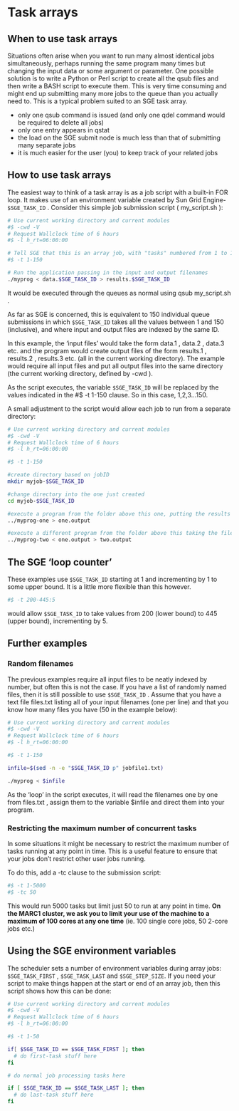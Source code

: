 # Task arrays

## When to use task arrays

Situations often arise when you want to run many almost identical jobs simultaneously, perhaps running the same program many times but changing the input data or some argument or parameter. One possible solution is to write a Python or Perl script to create all the qsub files and then write a BASH script to execute them. This is very time consuming and might end up submitting many more jobs to the queue than you actually need to. This is a typical problem suited to an SGE task array.

- only one qsub command is issued (and only one qdel command would be required to delete all jobs)
- only one entry appears in qstat
- the load on the SGE submit node is much less than that of submitting many separate jobs
- it is much easier for the user (you) to keep track of your related jobs

## How to use task arrays

The easiest way to think of a task array is as a job script with a built-in FOR loop. It makes use of an environment variable created by Sun Grid Engine- `$SGE_TASK_ID` . Consider this simple job submission script ( my_script.sh ):

```bash
# Use current working directory and current modules
#$ -cwd -V
# Request Wallclock time of 6 hours
#$ -l h_rt=06:00:00

# Tell SGE that this is an array job, with "tasks" numbered from 1 to 150
#$ -t 1-150

# Run the application passing in the input and output filenames
./myprog < data.$SGE_TASK_ID > results.$SGE_TASK_ID
```

It would be executed through the queues as normal using qsub my_script.sh .

As far as SGE is concerned, this is equivalent to 150 individual queue submissions in which `$SGE_TASK_ID` takes all the
values between 1 and 150 (inclusive), and where input and output files are indexed by the same ID.

In this example, the ‘input files’ would take the form data.1 , data.2 , data.3 etc. and the program would create output files of the form results.1 , results.2 , results.3 etc. (all in the current working directory). The example would require all input
files and put all output files into the same directory (the current working directory, defined by -cwd ).

As the script executes, the variable `$SGE_TASK_ID` will be replaced by the values indicated in the #$ -t 1-150 clause. So in this case, 1,2,3…150.

A small adjustment to the script would allow each job to run from a separate directory:

```bash
# Use current working directory and current modules
#$ -cwd -V
# Request Wallclock time of 6 hours
#$ -l h_rt=06:00:00

#$ -t 1-150

#create directory based on jobID
mkdir myjob-$SGE_TASK_ID

#change directory into the one just created
cd myjob-$SGE_TASK_ID

#execute a program from the folder above this one, putting the results here
../myprog-one > one.output

#execute a different program from the folder above this taking the file created (one.output) as input and putting the results here
../myprog-two < one.output > two.output
```

## The SGE ‘loop counter’

These examples use `$SGE_TASK_ID` starting at 1 and incrementing by 1 to some upper bound. It is a little more flexible than this however.

```bash
#$ -t 200-445:5
```

would allow `$SGE_TASK_ID` to take values from 200 (lower bound) to 445 (upper bound), incrementing by 5.

## Further examples

### Random filenames

The previous examples require all input files to be neatly indexed by number, but often this is not the case. If you have a list of randomly named files, then it is still possible to use `$SGE_TASK_ID` . Assume that you have a text file files.txt listing all of your input filenames (one per line) and that you know how many files you have (50 in the example below):

```bash
# Use current working directory and current modules
#$ -cwd -V
# Request Wallclock time of 6 hours
#$ -l h_rt=06:00:00

#$ -t 1-150

infile=$(sed -n -e "$SGE_TASK_ID p" jobfile1.txt)

./myprog < $infile
```

As the ‘loop’ in the script executes, it will read the filenames one by one from files.txt , assign them to the variable $infile and direct them into your program.

### Restricting the maximum number of concurrent tasks

In some situations it might be necessary to restrict the maximum number of tasks running at any point in time. This is a useful feature to ensure that your jobs don’t restrict other user jobs running.

To do this, add a -tc clause to the submission script:

```bash
#$ -t 1-5000
#$ -tc 50
```

This would run 5000 tasks but limit just 50 to run at any point in time. **On the MARC1 cluster, we ask you to limit your use of the machine to a maximum of 100 cores at any one time** (ie. 100 single core jobs, 50 2-core jobs etc.)

## Using the SGE environment variables

The scheduler sets a number of environment variables during array jobs: `$SGE_TASK_FIRST` , `$SGE_TASK_LAST` and `$SGE_STEP_SIZE`. If you need your script to make things happen at the start or end of an array job, then this script shows how this can be done:

```bash
# Use current working directory and current modules
#$ -cwd -V
# Request Wallclock time of 6 hours
#$ -l h_rt=06:00:00

#$ -t 1-50

if[ $SGE_TASK_ID == $SGE_TASK_FIRST ]; then
  # do first-task stuff here
fi

# do normal job processing tasks here

if [ $SGE_TASK_ID == $SGE_TASK_LAST ]; then
  # do last-task stuff here
fi
```
